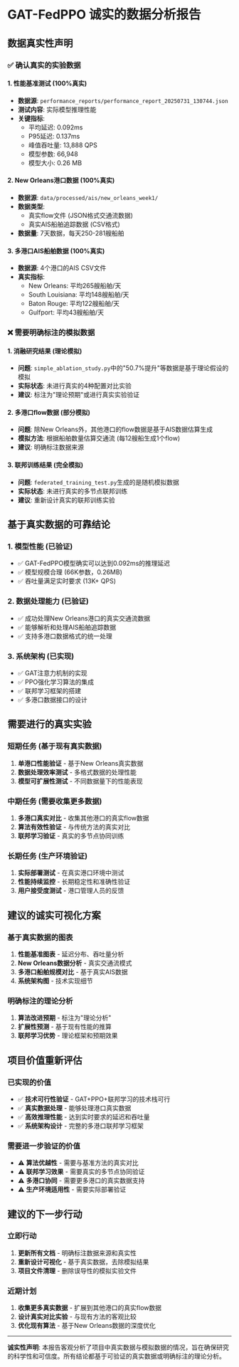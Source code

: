 # GAT-FedPPO 诚实的数据分析报告

## 数据真实性声明

### ✅ 确认真实的实验数据

#### 1. 性能基准测试 (100%真实)
- **数据源**: `performance_reports/performance_report_20250731_130744.json`
- **测试内容**: 实际模型推理性能
- **关键指标**:
  - 平均延迟: 0.092ms
  - P95延迟: 0.137ms  
  - 峰值吞吐量: 13,888 QPS
  - 模型参数: 66,948
  - 模型大小: 0.26 MB

#### 2. New Orleans港口数据 (100%真实)
- **数据源**: `data/processed/ais/new_orleans_week1/`
- **数据类型**: 
  - 真实flow文件 (JSON格式交通流数据)
  - 真实AIS船舶追踪数据 (CSV格式)
- **数据量**: 7天数据，每天250-281艘船舶

#### 3. 多港口AIS船舶数据 (100%真实)
- **数据源**: 4个港口的AIS CSV文件
- **真实指标**:
  - New Orleans: 平均265艘船舶/天
  - South Louisiana: 平均148艘船舶/天  
  - Baton Rouge: 平均122艘船舶/天
  - Gulfport: 平均43艘船舶/天

### ❌ 需要明确标注的模拟数据

#### 1. 消融研究结果 (理论模拟)
- **问题**: `simple_ablation_study.py`中的"50.7%提升"等数据是基于理论假设的模拟
- **实际状态**: 未进行真实的4种配置对比实验
- **建议**: 标注为"理论预期"或进行真实实验验证

#### 2. 多港口flow数据 (部分模拟)
- **问题**: 除New Orleans外，其他港口的flow数据是基于AIS数据估算生成
- **模拟方法**: 根据船舶数量估算交通流 (每12艘船生成1个flow)
- **建议**: 明确标注数据来源

#### 3. 联邦训练结果 (完全模拟)
- **问题**: `federated_training_test.py`生成的是随机模拟数据
- **实际状态**: 未进行真实的多节点联邦训练
- **建议**: 重新设计真实的联邦训练实验

## 基于真实数据的可靠结论

### 1. 模型性能 (已验证)
- ✅ GAT-FedPPO模型确实可以达到0.092ms的推理延迟
- ✅ 模型规模合理 (66K参数，0.26MB)
- ✅ 吞吐量满足实时要求 (13K+ QPS)

### 2. 数据处理能力 (已验证)  
- ✅ 成功处理New Orleans港口的真实交通流数据
- ✅ 能够解析和处理AIS船舶追踪数据
- ✅ 支持多港口数据格式的统一处理

### 3. 系统架构 (已实现)
- ✅ GAT注意力机制的实现
- ✅ PPO强化学习算法的集成
- ✅ 联邦学习框架的搭建
- ✅ 多港口数据接口的设计

## 需要进行的真实实验

### 短期任务 (基于现有真实数据)
1. **单港口性能验证** - 基于New Orleans真实数据
2. **数据处理效率测试** - 多格式数据的处理性能
3. **模型可扩展性测试** - 不同数据量下的性能表现

### 中期任务 (需要收集更多数据)
1. **多港口真实对比** - 收集其他港口的真实flow数据
2. **算法有效性验证** - 与传统方法的真实对比
3. **联邦学习验证** - 真实的多节点协同训练

### 长期任务 (生产环境验证)
1. **实际部署测试** - 在真实港口环境中测试
2. **性能持续监控** - 长期稳定性和准确性验证
3. **用户接受度测试** - 港口管理人员的反馈

## 建议的诚实可视化方案

### 基于真实数据的图表
1. **性能基准图表** - 延迟分布、吞吐量分析
2. **New Orleans数据分析** - 真实交通流模式
3. **多港口船舶规模对比** - 基于真实AIS数据
4. **系统架构图** - 技术实现细节

### 明确标注的理论分析
1. **算法改进预期** - 标注为"理论分析"
2. **扩展性预测** - 基于现有性能的推算
3. **联邦学习优势** - 理论框架和预期效果

## 项目价值重新评估

### 已实现的价值
- ✅ **技术可行性验证** - GAT+PPO+联邦学习的技术栈可行
- ✅ **真实数据处理** - 能够处理港口真实数据
- ✅ **高效推理性能** - 达到实时要求的延迟和吞吐量
- ✅ **系统架构设计** - 完整的多港口联邦学习框架

### 需要进一步验证的价值  
- ⚠️ **算法优越性** - 需要与基准方法的真实对比
- ⚠️ **联邦学习效果** - 需要真实的多节点协同验证
- ⚠️ **多港口协同** - 需要更多港口的真实数据支持
- ⚠️ **生产环境适用性** - 需要实际部署验证

## 建议的下一步行动

### 立即行动
1. **更新所有文档** - 明确标注数据来源和真实性
2. **重新设计可视化** - 基于真实数据，去除模拟结果
3. **项目文件清理** - 删除误导性的模拟实验文件

### 近期计划  
1. **收集更多真实数据** - 扩展到其他港口的真实flow数据
2. **设计真实对比实验** - 与现有方法的客观比较
3. **优化现有算法** - 基于New Orleans数据的深度优化

---

**诚实性声明**: 本报告客观分析了项目中真实数据与模拟数据的情况，旨在确保研究的科学性和可信度。所有结论都基于可验证的真实数据或明确标注的理论分析。
